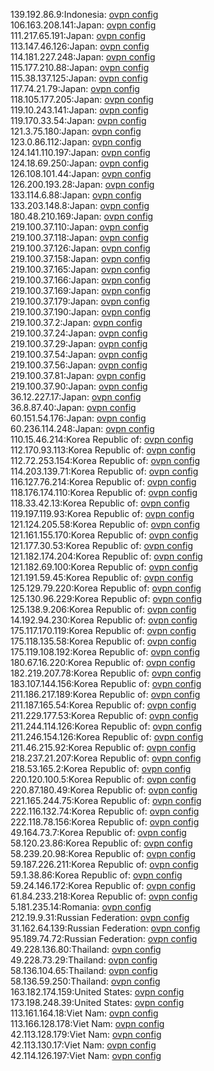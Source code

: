 139.192.86.9:Indonesia: [ovpn config](vpn/139_192_86_9.ovpn)  
106.163.208.141:Japan: [ovpn config](vpn/106_163_208_141.ovpn)  
111.217.65.191:Japan: [ovpn config](vpn/111_217_65_191.ovpn)  
113.147.46.126:Japan: [ovpn config](vpn/113_147_46_126.ovpn)  
114.181.227.248:Japan: [ovpn config](vpn/114_181_227_248.ovpn)  
115.177.210.88:Japan: [ovpn config](vpn/115_177_210_88.ovpn)  
115.38.137.125:Japan: [ovpn config](vpn/115_38_137_125.ovpn)  
117.74.21.79:Japan: [ovpn config](vpn/117_74_21_79.ovpn)  
118.105.177.205:Japan: [ovpn config](vpn/118_105_177_205.ovpn)  
119.10.243.141:Japan: [ovpn config](vpn/119_10_243_141.ovpn)  
119.170.33.54:Japan: [ovpn config](vpn/119_170_33_54.ovpn)  
121.3.75.180:Japan: [ovpn config](vpn/121_3_75_180.ovpn)  
123.0.86.112:Japan: [ovpn config](vpn/123_0_86_112.ovpn)  
124.141.110.197:Japan: [ovpn config](vpn/124_141_110_197.ovpn)  
124.18.69.250:Japan: [ovpn config](vpn/124_18_69_250.ovpn)  
126.108.101.44:Japan: [ovpn config](vpn/126_108_101_44.ovpn)  
126.200.193.28:Japan: [ovpn config](vpn/126_200_193_28.ovpn)  
133.114.6.88:Japan: [ovpn config](vpn/133_114_6_88.ovpn)  
133.203.148.8:Japan: [ovpn config](vpn/133_203_148_8.ovpn)  
180.48.210.169:Japan: [ovpn config](vpn/180_48_210_169.ovpn)  
219.100.37.110:Japan: [ovpn config](vpn/219_100_37_110.ovpn)  
219.100.37.118:Japan: [ovpn config](vpn/219_100_37_118.ovpn)  
219.100.37.126:Japan: [ovpn config](vpn/219_100_37_126.ovpn)  
219.100.37.158:Japan: [ovpn config](vpn/219_100_37_158.ovpn)  
219.100.37.165:Japan: [ovpn config](vpn/219_100_37_165.ovpn)  
219.100.37.166:Japan: [ovpn config](vpn/219_100_37_166.ovpn)  
219.100.37.169:Japan: [ovpn config](vpn/219_100_37_169.ovpn)  
219.100.37.179:Japan: [ovpn config](vpn/219_100_37_179.ovpn)  
219.100.37.190:Japan: [ovpn config](vpn/219_100_37_190.ovpn)  
219.100.37.2:Japan: [ovpn config](vpn/219_100_37_2.ovpn)  
219.100.37.24:Japan: [ovpn config](vpn/219_100_37_24.ovpn)  
219.100.37.29:Japan: [ovpn config](vpn/219_100_37_29.ovpn)  
219.100.37.54:Japan: [ovpn config](vpn/219_100_37_54.ovpn)  
219.100.37.56:Japan: [ovpn config](vpn/219_100_37_56.ovpn)  
219.100.37.81:Japan: [ovpn config](vpn/219_100_37_81.ovpn)  
219.100.37.90:Japan: [ovpn config](vpn/219_100_37_90.ovpn)  
36.12.227.17:Japan: [ovpn config](vpn/36_12_227_17.ovpn)  
36.8.87.40:Japan: [ovpn config](vpn/36_8_87_40.ovpn)  
60.151.54.176:Japan: [ovpn config](vpn/60_151_54_176.ovpn)  
60.236.114.248:Japan: [ovpn config](vpn/60_236_114_248.ovpn)  
110.15.46.214:Korea Republic of: [ovpn config](vpn/110_15_46_214.ovpn)  
112.170.93.113:Korea Republic of: [ovpn config](vpn/112_170_93_113.ovpn)  
112.72.253.154:Korea Republic of: [ovpn config](vpn/112_72_253_154.ovpn)  
114.203.139.71:Korea Republic of: [ovpn config](vpn/114_203_139_71.ovpn)  
116.127.76.214:Korea Republic of: [ovpn config](vpn/116_127_76_214.ovpn)  
118.176.174.110:Korea Republic of: [ovpn config](vpn/118_176_174_110.ovpn)  
118.33.42.13:Korea Republic of: [ovpn config](vpn/118_33_42_13.ovpn)  
119.197.119.93:Korea Republic of: [ovpn config](vpn/119_197_119_93.ovpn)  
121.124.205.58:Korea Republic of: [ovpn config](vpn/121_124_205_58.ovpn)  
121.161.155.170:Korea Republic of: [ovpn config](vpn/121_161_155_170.ovpn)  
121.177.30.53:Korea Republic of: [ovpn config](vpn/121_177_30_53.ovpn)  
121.182.174.204:Korea Republic of: [ovpn config](vpn/121_182_174_204.ovpn)  
121.182.69.100:Korea Republic of: [ovpn config](vpn/121_182_69_100.ovpn)  
121.191.59.45:Korea Republic of: [ovpn config](vpn/121_191_59_45.ovpn)  
125.129.79.220:Korea Republic of: [ovpn config](vpn/125_129_79_220.ovpn)  
125.130.96.229:Korea Republic of: [ovpn config](vpn/125_130_96_229.ovpn)  
125.138.9.206:Korea Republic of: [ovpn config](vpn/125_138_9_206.ovpn)  
14.192.94.230:Korea Republic of: [ovpn config](vpn/14_192_94_230.ovpn)  
175.117.170.119:Korea Republic of: [ovpn config](vpn/175_117_170_119.ovpn)  
175.118.135.58:Korea Republic of: [ovpn config](vpn/175_118_135_58.ovpn)  
175.119.108.192:Korea Republic of: [ovpn config](vpn/175_119_108_192.ovpn)  
180.67.16.220:Korea Republic of: [ovpn config](vpn/180_67_16_220.ovpn)  
182.219.207.78:Korea Republic of: [ovpn config](vpn/182_219_207_78.ovpn)  
183.107.144.156:Korea Republic of: [ovpn config](vpn/183_107_144_156.ovpn)  
211.186.217.189:Korea Republic of: [ovpn config](vpn/211_186_217_189.ovpn)  
211.187.165.54:Korea Republic of: [ovpn config](vpn/211_187_165_54.ovpn)  
211.229.177.53:Korea Republic of: [ovpn config](vpn/211_229_177_53.ovpn)  
211.244.114.126:Korea Republic of: [ovpn config](vpn/211_244_114_126.ovpn)  
211.246.154.126:Korea Republic of: [ovpn config](vpn/211_246_154_126.ovpn)  
211.46.215.92:Korea Republic of: [ovpn config](vpn/211_46_215_92.ovpn)  
218.237.21.207:Korea Republic of: [ovpn config](vpn/218_237_21_207.ovpn)  
218.53.165.2:Korea Republic of: [ovpn config](vpn/218_53_165_2.ovpn)  
220.120.100.5:Korea Republic of: [ovpn config](vpn/220_120_100_5.ovpn)  
220.87.180.49:Korea Republic of: [ovpn config](vpn/220_87_180_49.ovpn)  
221.165.244.75:Korea Republic of: [ovpn config](vpn/221_165_244_75.ovpn)  
222.116.132.74:Korea Republic of: [ovpn config](vpn/222_116_132_74.ovpn)  
222.118.78.156:Korea Republic of: [ovpn config](vpn/222_118_78_156.ovpn)  
49.164.73.7:Korea Republic of: [ovpn config](vpn/49_164_73_7.ovpn)  
58.120.23.86:Korea Republic of: [ovpn config](vpn/58_120_23_86.ovpn)  
58.239.20.98:Korea Republic of: [ovpn config](vpn/58_239_20_98.ovpn)  
59.187.226.211:Korea Republic of: [ovpn config](vpn/59_187_226_211.ovpn)  
59.1.38.86:Korea Republic of: [ovpn config](vpn/59_1_38_86.ovpn)  
59.24.146.172:Korea Republic of: [ovpn config](vpn/59_24_146_172.ovpn)  
61.84.233.218:Korea Republic of: [ovpn config](vpn/61_84_233_218.ovpn)  
5.181.235.14:Romania: [ovpn config](vpn/5_181_235_14.ovpn)  
212.19.9.31:Russian Federation: [ovpn config](vpn/212_19_9_31.ovpn)  
31.162.64.139:Russian Federation: [ovpn config](vpn/31_162_64_139.ovpn)  
95.189.74.72:Russian Federation: [ovpn config](vpn/95_189_74_72.ovpn)  
49.228.136.80:Thailand: [ovpn config](vpn/49_228_136_80.ovpn)  
49.228.73.29:Thailand: [ovpn config](vpn/49_228_73_29.ovpn)  
58.136.104.65:Thailand: [ovpn config](vpn/58_136_104_65.ovpn)  
58.136.59.250:Thailand: [ovpn config](vpn/58_136_59_250.ovpn)  
163.182.174.159:United States: [ovpn config](vpn/163_182_174_159.ovpn)  
173.198.248.39:United States: [ovpn config](vpn/173_198_248_39.ovpn)  
113.161.164.18:Viet Nam: [ovpn config](vpn/113_161_164_18.ovpn)  
113.166.128.178:Viet Nam: [ovpn config](vpn/113_166_128_178.ovpn)  
42.113.128.179:Viet Nam: [ovpn config](vpn/42_113_128_179.ovpn)  
42.113.130.17:Viet Nam: [ovpn config](vpn/42_113_130_17.ovpn)  
42.114.126.197:Viet Nam: [ovpn config](vpn/42_114_126_197.ovpn)  

